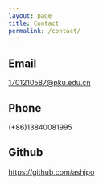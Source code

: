 ```yaml
---
layout: page
title: Contact
permalink: /contact/
---
```


## Email

1701210587@pku.edu.cn

## Phone

(+86)13840081995

## Github

<https://github.com/ashjpo>




